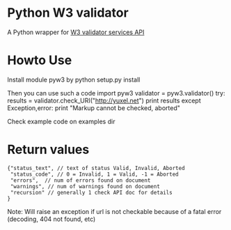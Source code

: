 # Python W3 validator

A Python wrapper for [W3 validator services API](http://validator.w3.org/docs/api.html)

# Howto Use

Install module pyw3 by
    python setup.py install

Then you can use such a code
    import pyw3
    validator = pyw3.validator() 
    try:
        results = validator.check_URI("http://yuxel.net")
        print results
    except Exception,error:
        print "Markup cannot be checked, aborted"

Check example code on examples dir

# Return values 
    {"status_text", // text of status Valid, Invalid, Aborted
     "status_code", // 0 = Invalid, 1 = Valid, -1 = Aborted
     "errors",  // num of errors found on document
     "warnings", // num of warnings found on document
     "recursion" // generally 1 check API doc for details
    }


Note: Will raise an exception if url is not checkable because of a fatal error (decoding, 404 not found, etc)
